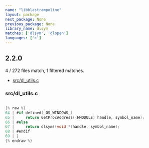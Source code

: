 ```yaml
---
name: "libblastrampoline"
layout: package
next_package: None
previous_package: None
library_name: dlsym
matches: ['dlsym', 'dlopen']
languages: ['c']
---
```

## 2.2.0
4 / 272 files match, 1 filtered matches.

 - [src/dl_utils.c](#srcdl_utilsc)

### src/dl_utils.c

```c

{% raw %}
64 | #if defined(_OS_WINDOWS_)
65 |     return GetProcAddress((HMODULE) handle, symbol_name);
66 | #else
67 |     return dlsym((void *)handle, symbol_name);
68 | #endif
69 | }
{% endraw %}

```